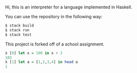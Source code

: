 Hi, this is an interpreter for a language implemented in Haskell.

You can use the repository in the following way:


```sh
$ stack build
$ stack run
$ stack test
```

This project is forked off of a school assignment.

```haskell
λ [0] let x = 100 in x + 3
103
λ [1] let a = [1,2,3,4] in head a
1
```